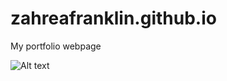 # zahreafranklin.github.io
 My portfolio webpage
 
![Alt text](https://zahreafranklin/rock-paper-scissors-game/img/rps-repo.png?raw=true "Optional Title")
